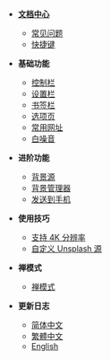 * [**文档中心**](Home.md)
  * [常见问题](常见问题)
  * [快捷键](快捷键)

* **基础功能**
  * [控制栏](控制栏)
  * [设置栏](设置栏)
  * [书签栏](书签栏)
  * [选项页](选项页)
  * [常用网址](选项页?id=常用网址)
  * [白噪音](白噪音)

* **进阶功能**
  * [背景源](背景源)
  * [背景管理器](背景管理器)
  * [发送到手机](发送到手机)

* **使用技巧**
  * [支持 4K 分辨率](显示%204K%20分辨率的背景源)
  * [自定义 Unsplash 源](背景源?id=自定义Unsplash源)

* **禅模式**
  * [禅模式](禅模式)

* **更新日志**
  * [简体中文](CHANGELOG)
  * [繁體中文](CHANGELOG.tw)
  * [English](CHANGELOG.en)

